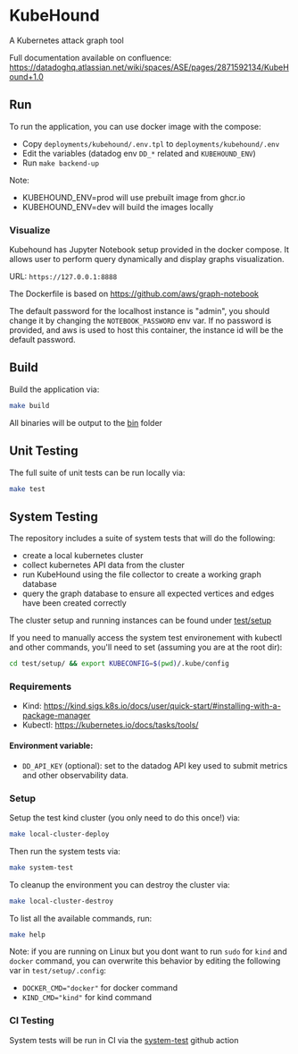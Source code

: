 # KubeHound

A Kubernetes attack graph tool

Full documentation available on confluence: https://datadoghq.atlassian.net/wiki/spaces/ASE/pages/2871592134/KubeHound+1.0

## Run

To run the application, you can use docker image with the compose:
* Copy `deployments/kubehound/.env.tpl` to `deployments/kubehound/.env`
* Edit the variables (datadog env `DD_*` related and `KUBEHOUND_ENV`)
* Run `make backend-up`

Note:
* KUBEHOUND_ENV=prod will use prebuilt image from ghcr.io
* KUBEHOUND_ENV=dev will build the images locally

### Visualize

Kubehound has Jupyter Notebook setup provided in the docker compose.
It allows user to perform query dynamically and display graphs visualization.

URL: `https://127.0.0.1:8888`

The Dockerfile is based on https://github.com/aws/graph-notebook

The default password for the localhost instance is "admin", you should change it by changing the `NOTEBOOK_PASSWORD` env var.
If no password is provided, and aws is used to host this container, the instance id will be the default password.

## Build

Build the application via:

```bash
make build
```

All binaries will be output to the [bin](./bin/) folder

## Unit Testing

The full suite of unit tests can be run locally via:

```bash
make test
```

## System Testing

The repository includes a suite of system tests that will do the following:
+ create a local kubernetes cluster
+ collect kubernetes API data from the cluster
+ run KubeHound using the file collector to create a working graph database
+ query the graph database to ensure all expected vertices and edges have been created correctly

The cluster setup and running instances can be found under [test/setup](./test/setup/)

If you need to manually access the system test environement with kubectl and other commands, you'll need to set (assuming you are at the root dir):
```bash
cd test/setup/ && export KUBECONFIG=$(pwd)/.kube/config
```

### Requirements

+ Kind: https://kind.sigs.k8s.io/docs/user/quick-start/#installing-with-a-package-manager
+ Kubectl: https://kubernetes.io/docs/tasks/tools/

#### Environment variable:
- `DD_API_KEY` (optional): set to the datadog API key used to submit metrics and other observability data.

### Setup

Setup the test kind cluster (you only need to do this once!) via:

```bash
make local-cluster-deploy
```

Then run the system tests via:

```bash
make system-test
```

To cleanup the environment you can destroy the cluster via:

```bash
make local-cluster-destroy
```

To list all the available commands, run:

```bash
make help
```

Note: if you are running on Linux but you dont want to run `sudo` for `kind` and `docker` command, you can overwrite this behavior by editing the following var in `test/setup/.config`:
* `DOCKER_CMD="docker"` for docker command
* `KIND_CMD="kind"` for kind command 

### CI Testing

System tests will be run in CI via the [system-test](./.github/workflows/system-test.yml) github action 